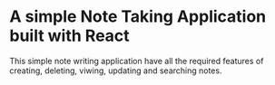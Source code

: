 # A simple Note Taking Application built with React

This simple note writing application have all the required features of creating, deleting, viwing, updating and searching notes.
